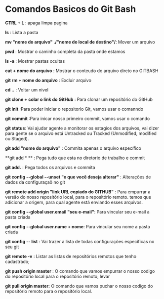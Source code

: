 # Comandos Basicos do Git Bash 



**CTRL + L** : apaga limpa pagina

**ls** : Lista a pasta

**mv "nome do arquivo" ./"nome do local de destino"/**: Mover um arquivo

**pwd** : Mostrar o caminho completa da pasta onde estamos

**ls -a** : Mostrar pastas ocultas

**cat + nome do arquivo** : Mostrar o conteudo do arquivo direto no GITBASH

**git rm + nome do arquivo** : Excluir arquivo

**cd ..** : Voltar um nivel

**git clone + colar o link do GitHub** : Para clonar um repositório do GitHub

**git init** :Para poder iniciar o repositorio Git, vamos usar o comanndo

**git commit** :Para inicar nosso primeiro commit, vamos usar o comando 

**git status**: Vai ajudar agente a monitorar os estagios dos arquivos, vai dizer para gente se o arquivo está Untracked ou Tracked (Unmodified, modified ou Staged).

**git add "nome do arquivo"** : Commita apenas o arquivo específico

**git add * ** : Pega tudo que esta no diretorio de trabalho e commit

**git add.** : Pega todos os arquivos e commita

**git config --global --unset "o que você deseja alterar"** : Alterações de dados da configuraçaõ no git

**git remote add origin "link URL copiado do GITHUB"** : Para empurrar a versão do nosso repositório local, para o repositório remoto. temos que adicionar a origem, para qual agente está enviando esses arquivos.

**git config --global user.email "seu e-mail"**: Para vincular seu e-mail a pasta criada

**git config --global user.name + nome**: Para vincular seu nome a pasta criada

**git config -- list** : Vai trazer a lista de todas configurações específicas no seu git

**git remote -v** : Listar as listas de repositórios remotos que tenho cadastrado;

**git push origin master** : O comando que vamos empurrar o nosso codigo do repositório local para o repositório remoto, levar

**git pull origin master:** O comando que vamos puchar o nosso codigo do repositório remoto para o repositório local.
